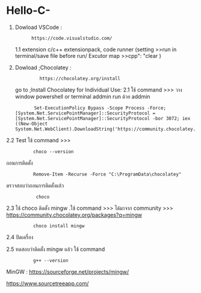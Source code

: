 # Hello-C-
1. Dowload VSCode :

             https://code.visualstudio.com/

   1.1 extension
                  c/c++ extensionpack,
                  code runner (setting >>run in terminal/save file before run/ Excutor map >>cpp": "clear )
   
2. Dowload ;Chocolatey :

                https://chocolatey.org/install
   
   go to ;Install Chocolatey for Individual Use:
2.1  ใช้ command >>> วาง window powershell or terminal addmin run ด้วย addmin
   
              Set-ExecutionPolicy Bypass -Scope Process -Force; [System.Net.ServicePointManager]::SecurityProtocol = [System.Net.ServicePointManager]::SecurityProtocol -bor 3072; iex ((New-Object System.Net.WebClient).DownloadString('https://community.chocolatey.org/install.ps1'))
                  
2.2 Test ใช้ command >>>   
              
              choco --version
   
   ถอนการติดตั้ง 
              
              Remove-Item -Recurse -Force "C:\ProgramData\chocolatey"
   
   ตรวจสอบว่าถอนการติดตั้งแล้ว 
               
               choco
               
2.3  ใช้ choco ติดตั้ง mingw  .ใช้ command >>>  ได้มาจาก community >>> https://community.chocolatey.org/packages?q=mingw
    
              choco install mingw
              
2.4 ปิดเครื่อง

2.5 ทดสอบว่าติดตั้ง mingw แล้ว ใช้ command 
    
              g++ --version
   
   
MinGW : https://sourceforge.net/projects/mingw/ 

https://www.sourcetreeapp.com/
